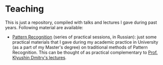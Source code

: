 # Teaching

This is just a repository, compiled with talks and lectures I gave during past years. Following material are available:

- [Pattern Recognition][pr] (series of practical sessions, in Russian): just some practical materials that I gave during my academic practice in University (as a part of my Master's degree) on traditional methods of Pattern Recognition. This can be thought of as practical complementary to [Prof. Klyushin Dmitry's lectures][klyushin-pr].


[pr]: https://hav4ik.github.io/teaching/pr
[klyushin-pr]: http://om.univ.kiev.ua/ua/user-15/Pattern
